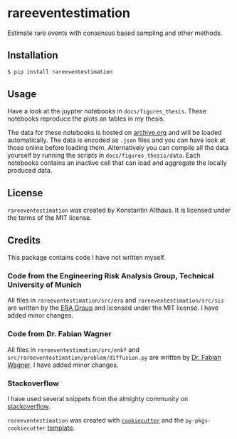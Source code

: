 # rareeventestimation

Estimate rare events with consensus based sampling and other methods.

## Installation

```bash
$ pip install rareeventestimation
```

## Usage

Have a look at the juypter notebooks in `docs/figures_thesis`.
These notebooks reproduce the plots an tables in my thesis.

The data for these notebooks is hosted on [archive.org](https://archive.org/details/konstantinalthaus-rareeventestimation-data) and will be loaded automatically.
The data is encoded as `.json` files and you can have look at those online before loading them.
Alternatively you can compile all the data yourself by running the scripts in
`docs/figures_thesis/data`.
Each notebooks contains an inactive cell that can load and aggregate
the locally produced data.

## License

`rareeventestimation` was created by Konstantin Althaus. It is licensed under the terms of the MIT license.

## Credits

This package contains code I have not written myself.

### Code from the Engineering Risk Analysis Group, Technical University of Munich
All files in `rareeventestimation/src/era` and `rareeventestimation/src/sis` are
written by the [ERA Group](https://www.cee.ed.tum.de/era/era-group/) and
licensed under the MIT license. I have added minor changes.

### Code from Dr. Fabian Wagner
All files in `rareeventestimation/src/enkf` and `src/rareeventestimation/problem/diffusion.py` are written by [Dr. Fabian Wagner](https://www-m2.ma.tum.de/bin/view/Allgemeines/FabianWagner). I have added minor changes.

### Stackoverflow
I have used several snippets from the almighty community on [stackoverflow](https://stackoverflow.com).

`rareeventestimation` was created with [`cookiecutter`](https://cookiecutter.readthedocs.io/en/latest/) and the `py-pkgs-cookiecutter` [template](https://github.com/py-pkgs/py-pkgs-cookiecutter).


